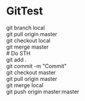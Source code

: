 # GitTest
git branch local  
git pull origin master  
git checkout local  
git merge master  
\# Do STH  
git add .  
git commit -m "Commit"  
git checkout master  
git pull origin master  
git merge local  
git push origin master:master  
